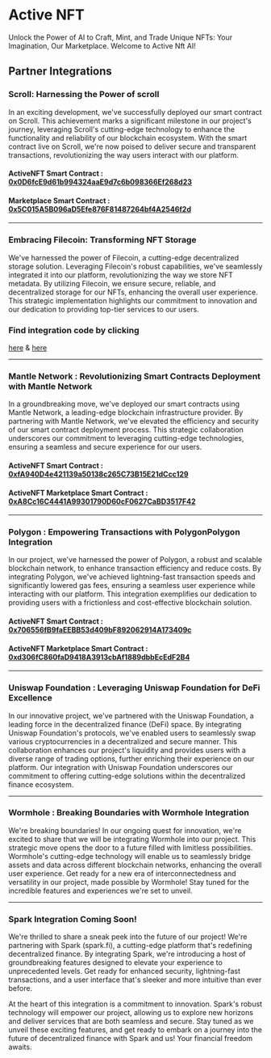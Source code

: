 # Active NFT
Unlock the Power of AI to Craft, Mint, and Trade Unique NFTs: Your Imagination, Our Marketplace. Welcome to Active Nft AI!

## Partner Integrations

### Scroll: Harnessing the Power of scroll

In an exciting development, we've successfully deployed our smart contract on Scroll. This achievement marks a significant milestone in our project's journey, leveraging Scroll's cutting-edge technology to enhance the functionality and reliability of our blockchain ecosystem. With the smart contract live on Scroll, we're now poised to deliver secure and transparent transactions, revolutionizing the way users interact with our platform.

#### ActiveNFT Smart Contract :  [0x0D6fcE9d61b994324aaE9d7c6b098366Ef268d23](https://sepolia.scrollscan.dev/address/0x0d6fce9d61b994324aae9d7c6b098366ef268d23)
#### Marketplace Smart Contract :  [0x5C015A5B096aD5Efe876F81487264bf4A2546f2d](https://sepolia.scrollscan.dev/address/0x5c015a5b096ad5efe876f81487264bf4a2546f2d)

---

### Embracing Filecoin: Transforming NFT Storage

We've harnessed the power of Filecoin, a cutting-edge decentralized storage solution. Leveraging Filecoin's robust capabilities, we've seamlessly integrated it into our platform, revolutionizing the way we store NFT metadata. By utilizing Filecoin, we ensure secure, reliable, and decentralized storage for our NFTs, enhancing the overall user experience. This strategic implementation highlights our commitment to innovation and our dedication to providing top-tier services to our users.


### Find integration code by clicking 
[here](https://github.com/ashishjoshidev/active-nft/blob/main/components/CreateForm.jsx)
&
[here](https://github.com/ashishjoshidev/active-nft/blob/main/components/NftPageDetails.jsx)


---


### Mantle Network : Revolutionizing Smart Contracts Deployment with Mantle Network

In a groundbreaking move, we've deployed our smart contracts using Mantle Network, a leading-edge blockchain infrastructure provider. By partnering with Mantle Network, we've elevated the efficiency and security of our smart contract deployment process. This strategic collaboration underscores our commitment to leveraging cutting-edge technologies, ensuring a seamless and secure experience for our users.

#### ActiveNFT Smart Contract : [0xfA940D4e421139a50138c265C73B15E21dCcc129](https://testnet.mantlescan.org/tx/0xfA940D4e421139a50138c265C73B15E21dCcc129)

#### ActiveNFT Marketplace Smart Contract : [0xA8Cc16C4441A99301790D60cF0627CaBD3517F42](https://testnet.mantlescan.org/tx/0xA8Cc16C4441A99301790D60cF0627CaBD3517F42)


---

### Polygon : Empowering Transactions with PolygonPolygon Integration

In our project, we've harnessed the power of Polygon, a robust and scalable blockchain network, to enhance transaction efficiency and reduce costs. By integrating Polygon, we've achieved lightning-fast transaction speeds and significantly lowered gas fees, ensuring a seamless user experience while interacting with our platform. This integration exemplifies our dedication to providing users with a frictionless and cost-effective blockchain solution.

#### ActiveNFT Smart Contract : [0x706556fB9faEEBB53d409bF892062914A173409c](https://mumbai.polygonscan.com/address/0x706556fB9faEEBB53d409bF892062914A173409c)

#### ActiveNFT Marketplace Smart Contract : [0xd306fC860faD9418A3913cbAf1889dbbEcEdF2B4](https://testnet.mantlescan.org/tx/0xd306fC860faD9418A3913cbAf1889dbbEcEdF2B4)

---


### Uniswap Foundation : Leveraging Uniswap Foundation for DeFi Excellence

In our innovative project, we've partnered with the Uniswap Foundation, a leading force in the decentralized finance (DeFi) space. By integrating Uniswap Foundation's protocols, we've enabled users to seamlessly swap various cryptocurrencies in a decentralized and secure manner. This collaboration enhances our project's liquidity and provides users with a diverse range of trading options, further enriching their experience on our platform. Our integration with Uniswap Foundation underscores our commitment to offering cutting-edge solutions within the decentralized finance ecosystem.

---


### Wormhole : Breaking Boundaries with Wormhole Integration

We're breaking boundaries! In our ongoing quest for innovation, we're excited to share that we will be integrating Wormhole into our project. This strategic move opens the door to a future filled with limitless possibilities. Wormhole's cutting-edge technology will enable us to seamlessly bridge assets and data across different blockchain networks, enhancing the overall user experience. Get ready for a new era of interconnectedness and versatility in our project, made possible by Wormhole! Stay tuned for the incredible features and experiences we're set to unveil.


---


### Spark Integration Coming Soon!

We're thrilled to share a sneak peek into the future of our project! We're partnering with Spark (spark.fi), a cutting-edge platform that's redefining decentralized finance. By integrating Spark, we're introducing a host of groundbreaking features designed to elevate your experience to unprecedented levels. Get ready for enhanced security, lightning-fast transactions, and a user interface that's sleeker and more intuitive than ever before.

At the heart of this integration is a commitment to innovation. Spark's robust technology will empower our project, allowing us to explore new horizons and deliver services that are both seamless and secure. Stay tuned as we unveil these exciting features, and get ready to embark on a journey into the future of decentralized finance with Spark and us! Your financial freedom awaits.









